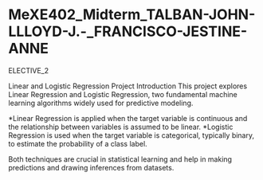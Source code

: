 # MeXE402_Midterm_TALBAN-JOHN-LLLOYD-J.-_FRANCISCO-JESTINE-ANNE
ELECTIVE_2

  Linear and Logistic Regression Project
Introduction
This project explores Linear Regression and Logistic Regression, two fundamental machine learning algorithms widely used for predictive modeling.

*Linear Regression is applied when the target variable is continuous and the relationship between variables is assumed to be linear.
*Logistic Regression is used when the target variable is categorical, typically binary, to estimate the probability of a class label.

Both techniques are crucial in statistical learning and help in making predictions and drawing inferences from datasets.
